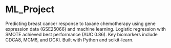 # ML_Project
Predicting breast cancer response to taxane chemotherapy using gene expression data (GSE25066) and machine learning. Logistic regression with SMOTE achieved best performance (AUC 0.86). Key biomarkers include CDCA8, MCM6, and DGKI. Built with Python and scikit-learn.

